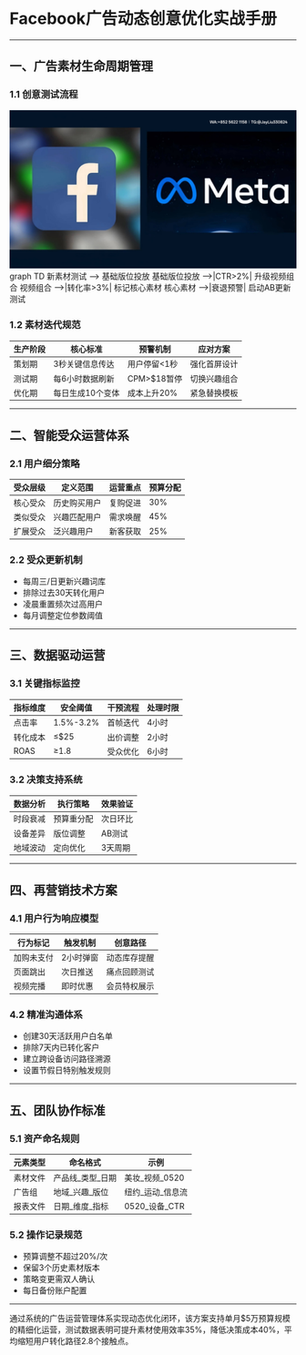 
# Facebook广告动态创意优化实战手册

---

## 一、广告素材生命周期管理
### 1.1 创意测试流程
![替代文字](1efdb906246134f4d7eecbbe86f2e10.jpg)
graph TD
新素材测试 --> 基础版位投放
基础版位投放 -->|CTR>2%| 升级视频组合
视频组合 -->|转化率>3%| 标记核心素材
核心素材 -->|衰退预警| 启动AB更新测试

### 1.2 素材迭代规范
| 生产阶段 | 核心标准 | 预警机制 | 应对方案 |
|----------|----------|----------|----------|
|策划期|3秒关键信息传达|用户停留<1秒|强化首屏设计|
|测试期|每6小时数据刷新|CPM>$18暂停|切换兴趣组合|
|优化期|每日生成10个变体|成本上升20%|紧急替换模板|

---

## 二、智能受众运营体系
### 2.1 用户细分策略
| 受众层级 | 定义范围 | 运营重点 | 预算分配 |
|----------|----------|----------|----------|
|核心受众|历史购买用户|复购促进|30%|
|类似受众|兴趣匹配用户|需求唤醒|45%|
|扩展受众|泛兴趣用户|新客获取|25%|

### 2.2 受众更新机制
- 每周三/日更新兴趣词库
- 排除过去30天转化用户
- 凌晨重置频次过高用户
- 每月调整定位参数阈值

---

## 三、数据驱动运营
### 3.1 关键指标监控
| 指标维度 | 安全阈值 | 干预流程 | 处理时限 |
|----------|----------|----------|----------|
|点击率|1.5%-3.2%|首帧迭代|4小时|
|转化成本|≤$25|出价调整|2小时|
|ROAS|≥1.8|受众优化|6小时|

### 3.2 决策支持系统
| 数据分析 | 执行策略 | 效果验证 |
|----------|----------|----------|
|时段衰减|预算重分配|次日环比|
|设备差异|版位调整|AB测试|
|地域波动|定向优化|3天周期|

---

## 四、再营销技术方案
### 4.1 用户行为响应模型
| 行为标记 | 触发机制 | 创意路径 |
|----------|----------|----------|
|加购未支付|2小时弹窗|动态库存提醒|
|页面跳出|次日推送|痛点回顾测试|
|视频完播|即时优惠|会员特权展示|

### 4.2 精准沟通体系
- 创建30天活跃用户白名单
- 排除7天内已转化客户
- 建立跨设备访问路径溯源
- 设置节假日特别触发规则

---

## 五、团队协作标准
### 5.1 资产命名规则
| 元素类型 | 命名格式 | 示例 |
|----------|----------|------|
|素材文件|产品线_类型_日期|美妆_视频_0520|
|广告组|地域_兴趣_版位|纽约_运动_信息流|
|报表文件|日期_维度_指标|0520_设备_CTR|

### 5.2 操作记录规范
- 预算调整不超过20%/次
- 保留3个历史素材版本
- 策略变更需双人确认
- 每日备份账户配置

---

通过系统的广告运营管理体系实现动态优化闭环，该方案支持单月$5万预算规模的精细化运营，测试数据表明可提升素材使用效率35%，降低决策成本40%，平均缩短用户转化路径2.8个接触点。
